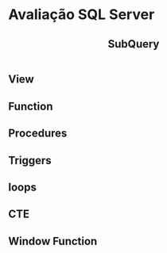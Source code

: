 # <h1>Avaliação SQL Server</h1>

<div align="center"> 
<h2>SubQuery</h2>

<img scr="https://github.com/pe-odake/Prova-SQL/blob/main/img/Code-View.png" width= 512px/>
<img scr="https://github.com/pe-odake/Prova-SQL/blob/main/img/Code-View.png" width= 512px/>

</div>

<div> 
<h2>View</h2>

</div>


<div> 
<h2>Function</h2>

</div>


<div> 
<h2>Procedures</h2>

</div>


<div> 
<h2>Triggers</h2>

</div>


<div> 
<h2>loops</h2>

</div>


<div> 
<h2>CTE</h2>

</div>


<div> 
<h2>Window Function</h2>

</div>




